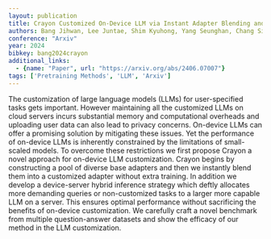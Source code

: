 ```yaml
---
layout: publication
title: Crayon Customized On-Device LLM via Instant Adapter Blending and Edge-Server Hybrid Inference
authors: Bang Jihwan, Lee Juntae, Shim Kyuhong, Yang Seunghan, Chang Simyung
conference: "Arxiv"
year: 2024
bibkey: bang2024crayon
additional_links:
  - {name: "Paper", url: "https://arxiv.org/abs/2406.07007"}
tags: ['Pretraining Methods', 'LLM', 'Arxiv']
---
```

The customization of large language models (LLMs) for user-specified tasks gets important. However maintaining all the customized LLMs on cloud servers incurs substantial memory and computational overheads and uploading user data can also lead to privacy concerns. On-device LLMs can offer a promising solution by mitigating these issues. Yet the performance of on-device LLMs is inherently constrained by the limitations of small-scaled models. To overcome these restrictions we first propose Crayon a novel approach for on-device LLM customization. Crayon begins by constructing a pool of diverse base adapters and then we instantly blend them into a customized adapter without extra training. In addition we develop a device-server hybrid inference strategy which deftly allocates more demanding queries or non-customized tasks to a larger more capable LLM on a server. This ensures optimal performance without sacrificing the benefits of on-device customization. We carefully craft a novel benchmark from multiple question-answer datasets and show the efficacy of our method in the LLM customization.
